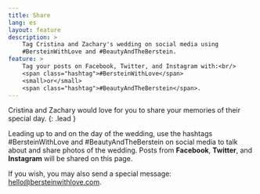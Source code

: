 ```yaml
---
title: Share
lang: es
layout: feature
description: >
    Tag Cristina and Zachary's wedding on social media using
    #BersteinWithLove and #BeautyAndTheBerstein.
feature: >
    Tag your posts on Facebook, Twitter, and Instagram with:<br/>
    <span class="hashtag">#BersteinWithLove</span>
    <small>or</small>
    <span class="hashtag">#BeautyAndTheBerstein</span>.
---
```

Cristina and Zachary would love for you to share your memories of their
special day.
{: .lead }

Leading up to and on the day of the wedding, use the hashtags
<span class="hashtag">#BersteinWithLove</span> and
<span class="hashtag">#BeautyAndTheBerstein</span> on social media to
talk about and share photos of the wedding. Posts from **Facebook**,
**Twitter**, and **Instagram** will be shared on this page.

If you wish, you may also send a special message:
[hello@bersteinwithlove.com](mailto:hello@bersteinwithlove.com).

